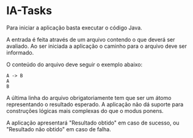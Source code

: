 # IA-Tasks

Para iniciar a aplicação basta executar o código Java.

A entrada é feita através de um arquivo contendo o que deverá ser avaliado. Ao ser iniciada a aplicação o caminho para o arquivo deve ser informado.

O conteúdo do arquivo deve seguir o exemplo abaixo:

```
A -> B
A
B
```

A última linha do arquivo obrigatoriamente tem que ser um átomo representando o resultado esperado. A aplicação não dá suporte para construções lógicas mais complexas do que o modus ponens.

A aplicação apresentará "Resultado obtido" em caso de sucesso, ou "Resultado não obtido" em caso de falha.
